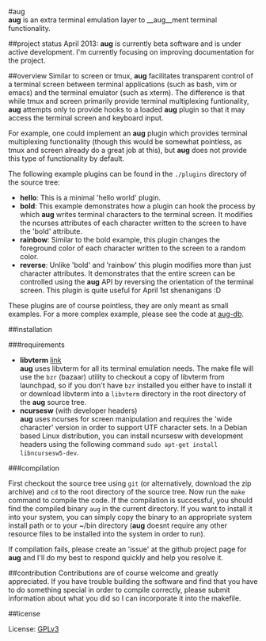 #aug                                                                                                                               
__aug__ is an extra terminal emulation layer to __aug__ment 
terminal functionality.

##project status
April 2013: 
	__aug__ is currently beta software and is under active development.
	I'm currently focusing on improving documentation for the project.

##overview
Similar to screen or tmux, __aug__ facilitates transparent control of a terminal
screen between terminal applications (such as bash, vim or emacs) and the
terminal emulator (such as xterm). The difference is that while tmux and screen
primarily provide terminal multiplexing funtionality, __aug__ attempts only to
provide hooks to a loaded __aug__ plugin so that it may access the terminal
screen and keyboard input.

For example, one could implement an __aug__ plugin which provides terminal
multiplexing functionality (though this would be somewhat pointless, as tmux and
screen already do a great job at this), but __aug__ does not provide this
type of functionality by default.

The following example plugins can be found in the `./plugins` directory
of the source tree:

 * __hello__: 	This is a minimal 'hello world' plugin.
 * __bold__: 	This example demonstrates how a plugin can hook the process by
				which __aug__ writes terminal characters to the terminal screen.
				It modifies the ncurses attributes of each character written to
				the screen to have the 'bold' attribute.
 * __rainbow__: Similar to the bold example, this plugin changes the foreground
				color of each character written to the screen to a random color.
 * __reverse__: Unlike 'bold' and 'rainbow' this plugin modifies more than just
				character attributes. It demonstrates that the entire screen 
				can be controlled using the __aug__ API by reversing the 
				orientation of the terminal screen. This plugin is quite useful
				for April 1st shenanigans :D

These plugins are of course pointless, they are only meant as small examples. For
a more complex example, please see the code at [aug-db](https://github.com/cantora/aug-db).

##installation

###requirements 
 * __libvterm__ [link](https://code.launchpad.net/~leonerd/libvterm)  
		__aug__ uses libvterm for all its terminal emulation needs. The make file
		will use the `bzr` (bazaar) utility to checkout a copy of libvterm from
		launchpad, so if you don't have `bzr` installed you either have to install
		it or download libvterm into a `libvterm` directory in the root directory
		of the __aug__ source tree.
 * __ncursesw__ (with developer headers)  
		__aug__ uses ncurses for screen manipulation and requires the 'wide
		character' version in order to support UTF character sets. In a Debian 
		based Linux distribution, you can install ncursesw with development headers
		using the following command `sudo apt-get install libncursesw5-dev`.

###compilation

First checkout the source tree using `git` (or alternatively, download the zip archive)
and `cd` to the root directory of the source tree. Now run the `make` command to
compile the code. If the compilation is successful, you should find the compiled binary
`aug` in the current directory. If you want to install it into your system, you can
simply copy the binary to an appropriate system install path or to your ~/bin
directory (__aug__ doesnt require any other resource files to be installed into the
system in order to run).

If compilation fails, please create an 'issue' at the github project page for __aug__
and I'll do my best to respond quickly and help you resolve it.

##contribution
Contributions are of course welcome and greatly appreciated. If you have trouble
building the software and find that you have to do something special in order to compile
correctly, please submit information about what you did so I can incorporate it into
the makefile.

##license

License: [GPLv3](http://www.gnu.org/licenses/gpl-3.0.html)
